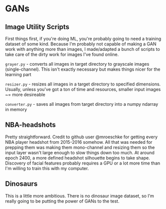 # GANs

## Image Utility Scripts

First things first, if you're doing ML, you're probably going to need a training dataset of some kind. Because I'm probably not capable of making a GAN work with anything more than images, I made/adapted a bunch of scripts to take care of the dirty work for images I've found online.

`grayer.py` - converts all images in target directory to grayscale images (single-channel). This isn't exactly necessary but makes things nicer for the learning part

`resizer.py` - resizes all images in a target directory to specified dimensions. Usually, unless you've got a ton of time and resources, smaller input images ~= more desireable

`converter.py` - saves all images from target directory into a numpy ndarray in memory

## NBA-headshots

Pretty straightforward. Credit to github user @mroeschke for getting every NBA player headshot from 2015-2016 somehow. All that was needed for prepping them was making them mono-channel and resizing them so the input layer wasn't large enough to slow things down too much. At around epoch 2400, a more defined headshot silhouette begins to take shape. Discovery of facial features probably requires a GPU or a lot more time than I'm willing to train this with my computer.

## Dinosaurs

This is a little more ambitious. There is no dinosaur image dataset, so I'm really going to be putting the power of GANs to the test.